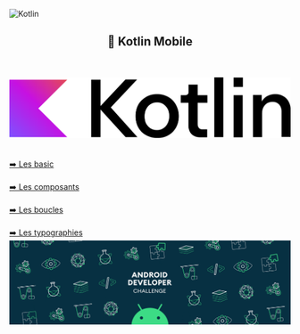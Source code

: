 ![Kotlin](https://img.shields.io/badge/kotlin-%237F52FF.svg?style=for-the-badge&logo=kotlin&logoColor=white)


<div align="center">
        <h2>📲 Kotlin Mobile </h2><br><br>
        <img src="base/Android_logo_2019.png">
</div><br><br>


<div align="left">
    <a href="https://github.com/Mika73100/Kotlin/blob/main/basic/README.md">➡️ Les basic </a>
</div>

<br>

<div align="left">
    <a href="https://github.com/Mika73100/Kotlin/blob/main/composants/README.md">➡️ Les composants</a>
</div>

<br>

<div align="left">
    <a href="https://github.com/Mika73100/Kotlin/blob/main/boucle/README.md">➡️ Les boucles</a>
</div>

<br>

<div align="left">
    <a href="https://github.com/Mika73100/Kotlin/blob/main/lestypo/README.md">➡️ Les typographies</a>
</div>


<div align="center">
        <img src="base/lolo.gif">
</div><br><br>